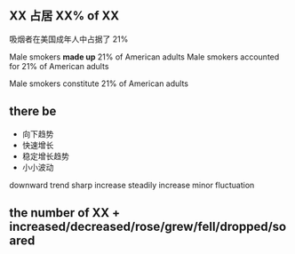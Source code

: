 ## XX 占居 XX% of XX

吸烟者在美国成年人中占据了 21%

Male smokers **made up** 21% of American adults
Male smokers accounted for 21% of American adults

Male smokers constitute 21% of American adults

## there be

- 向下趋势
- 快速增长
- 稳定增长趋势
- 小小波动

downward trend
sharp increase
steadily increase
minor fluctuation

## the number of XX + increased/decreased/rose/grew/fell/dropped/soared